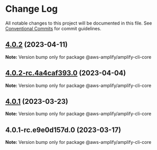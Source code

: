 # Change Log

All notable changes to this project will be documented in this file.
See [Conventional Commits](https://conventionalcommits.org) for commit guidelines.

## [4.0.2](https://github.com/aws-amplify/amplify-cli/compare/@aws-amplify/amplify-cli-core@4.0.2-rc.4a4caf393.0...@aws-amplify/amplify-cli-core@4.0.2) (2023-04-11)

**Note:** Version bump only for package @aws-amplify/amplify-cli-core





## [4.0.2-rc.4a4caf393.0](https://github.com/aws-amplify/amplify-cli/compare/@aws-amplify/amplify-cli-core@4.0.1...@aws-amplify/amplify-cli-core@4.0.2-rc.4a4caf393.0) (2023-04-04)

**Note:** Version bump only for package @aws-amplify/amplify-cli-core





## [4.0.1](https://github.com/aws-amplify/amplify-cli/compare/@aws-amplify/amplify-cli-core@4.0.1-rc.e9e0d157d.0...@aws-amplify/amplify-cli-core@4.0.1) (2023-03-23)

**Note:** Version bump only for package @aws-amplify/amplify-cli-core





## 4.0.1-rc.e9e0d157d.0 (2023-03-17)

**Note:** Version bump only for package @aws-amplify/amplify-cli-core
